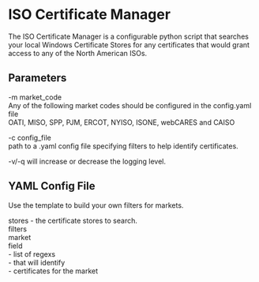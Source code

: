 # ISO Certificate Manager
The ISO Certificate Manager is a configurable python script that searches your local Windows Certificate Stores for any certificates that would grant access to any of the North American ISOs.    


## Parameters
-m  market_code  
    Any of the following market codes should be configured in the config.yaml file  
    OATI, MISO, SPP, PJM, ERCOT, NYISO, ISONE, webCARES and CAISO  

-c  config_file  
    path to a .yaml config file specifying filters to help identify certificates.  

-v/-q will increase or decrease the logging level.  

## YAML Config File

Use the template to build your own filters for markets.  

stores - the certificate stores to search.  
filters  
    market  
        field  
            - list of regexs  
            - that will identify  
            - certificates for the market  
